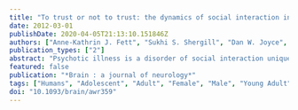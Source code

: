 ```yaml
---
title: "To trust or not to trust: the dynamics of social interaction in psychosis."
date: 2012-03-01
publishDate: 2020-04-05T21:13:10.151846Z
authors: ["Anne-Kathrin J. Fett", "Sukhi S. Shergill", "Dan W. Joyce", "Arno Riedl", "Martin Strobel", "Paula M. Gromann", "Lydia Krabbendam"]
publication_types: ["2"]
abstract: "Psychotic illness is a disorder of social interaction unique to humans. However,  up to now research has failed to pin down the exact determinants of the complex and interactive processes associated with the development of trust and reciprocity in psychosis. Utilizing a novel multi-round version of an interactive trust game experiment, we show that patients with psychosis and healthy relatives with a heightened risk for the illness exhibit lower baseline levels of trust compared with healthy controls. This effect partly overlapped with a reduced general intelligence. Furthermore, patients were unable to modify their trusting  behaviour neither in response to information about the general trustworthiness of their interaction partner, nor in response to their partners' specific direct behavioural feedback. Relatives, in contrast, modified their trusting behaviour towards similar levels as healthy subjects in response to both. The results show  that behavioural flexibility in response to socially relevant information is a critical determinant of success in the instantiation and maintenance of social relationships. A lack thereof may drive social dysfunction and the progression from subclinical symptoms to a full-blown psychosis. This offers a testable mechanistic hypothesis for progression from prodrome to psychotic illness, and may provide a therapeutic avenue to grapple the psychotic symptoms of social dysfunction."
featured: false
publication: "*Brain : a journal of neurology*"
tags: ["Humans", "Adolescent", "Adult", "Female", "Male", "Young Adult", "Schizophrenic Psychology", "Middle Aged", "Games", "Experimental", "*Interpersonal Relations", "Data Interpretation", "Statistical", "Disease Progression", "Family", "Feedback", "Psychological", "Intelligence Tests", "Intelligence/physiology", "Neuropsychological Tests", "Paranoid Disorders/psychology", "Psychiatric Status Rating Scales", "Psychotic Disorders/*psychology", "Regression Analysis", "Social Behavior", "Trust/*psychology"]
doi: "10.1093/brain/awr359"
---
```


